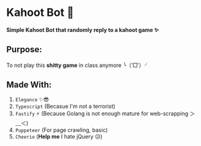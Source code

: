 # Kahoot Bot 🤖

#### Simple Kahoot Bot that randomly reply to a kahoot game ✨

## Purpose:

To not play this **shitty game** in class anymore ╰（‵□′）╯

## Made With:

1. `Elegance` ✨😎
2. `Typescript` (Becasue I'm not a terrorist)
3. `Fastify` ⚡ (Because Golang is not enough mature for web-scrapping ＞﹏＜)
4. `Puppeteer` (For page crawling, basic)
5. `Cheerio` (**Help me** I hate jQuery 😥)
